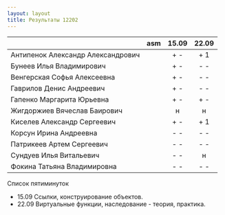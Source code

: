 ```yaml
---
layout: layout
title: Результаты 12202
---
```

|                                       |asm|15.09|22.09|
|---------------------------------------|:-:|:---:|:---:|
| Антипенок Александр Александрович     |   | + - | + 1 | 
| Бунеев Илья Владимирович              |   | + - | - - | 
| Венгерская Софья Алексеевна           |   | + - | - - |  
| Гаврилов Денис Андреевич              |   | + - | - - |  
| Гапенко Маргарита Юрьевна             |   | + - | + - | 
| Жигдоржиев Вячеслав Баирович          |   |  н  |  н  |  
| Киселев Александр Сергеевич           |   | + - | + 1 |     
| Корсун Ирина Андреевна                |   | - - | - - |     
| Патрикеев Артем Сергеевич             |   | - - | - - |          
| Сундуев Илья Витальевич               |   | - - |  н  |            
| Фокина Татьяна Владимировна           |   | - - | - - |              

Список пятиминуток

  * 15.09 Ссылки, конструирование объектов.
  * 22.09 Виртуальные функции, наследование - теория, практика.

